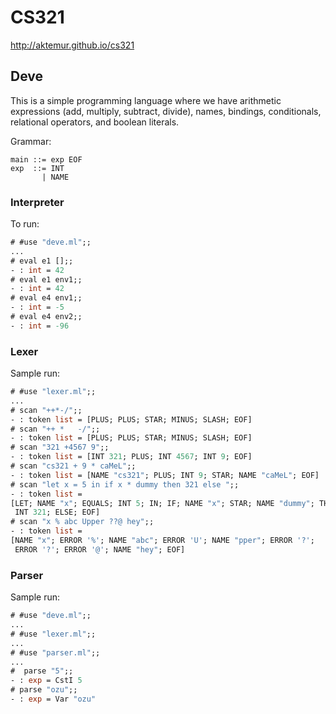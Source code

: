 # CS321

<http://aktemur.github.io/cs321>

## Deve

This is a simple programming language
where we have arithmetic expressions (add, multiply, subtract, divide),
names, bindings, conditionals, relational operators,
and boolean literals.

Grammar:

```
main ::= exp EOF
exp  ::= INT
       | NAME
```

### Interpreter

To run:

```ocaml
# #use "deve.ml";;
...
# eval e1 [];;
- : int = 42
# eval e1 env1;;
- : int = 42
# eval e4 env1;;
- : int = -5
# eval e4 env2;;
- : int = -96
```

### Lexer

Sample run:

```ocaml
# #use "lexer.ml";;
...
# scan "++*-/";;
- : token list = [PLUS; PLUS; STAR; MINUS; SLASH; EOF]
# scan "++ *   -/";;
- : token list = [PLUS; PLUS; STAR; MINUS; SLASH; EOF]
# scan "321 +4567 9";;
- : token list = [INT 321; PLUS; INT 4567; INT 9; EOF]
# scan "cs321 + 9 * caMeL";;
- : token list = [NAME "cs321"; PLUS; INT 9; STAR; NAME "caMeL"; EOF]
# scan "let x = 5 in if x * dummy then 321 else ";;
- : token list =
[LET; NAME "x"; EQUALS; INT 5; IN; IF; NAME "x"; STAR; NAME "dummy"; THEN;
 INT 321; ELSE; EOF]
# scan "x % abc Upper ??@ hey";;
- : token list =
[NAME "x"; ERROR '%'; NAME "abc"; ERROR 'U'; NAME "pper"; ERROR '?';
 ERROR '?'; ERROR '@'; NAME "hey"; EOF]
```

### Parser

Sample run:

```ocaml
# #use "deve.ml";;
...
# #use "lexer.ml";;
...
# #use "parser.ml";;
...
#  parse "5";;
- : exp = CstI 5
# parse "ozu";;
- : exp = Var "ozu"
```

